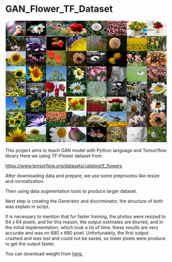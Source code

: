 # GAN_Flower_TF_Dataset

![Gan Flower](https://github.com/AISoltani/GAN_Flower_TF_Dataset/blob/main/gan.png)

This project aims to teach GAN model with Python language and Tensorflow library 
Here we using TF-Flower dataset from:

https://www.tensorflow.org/datasets/catalog/tf_flowers

After downloading data and prepare, we use some preprocess like resize and normalization.

Then using data augmentation tools to produce larger dataset.

Next step is creating the Generator and discriminator, the structure of both was explain in script.

It is necessary to mention that for faster training, the photos were resized to 64 x 64 pixels, and for this reason, the output estimates are blurred, and in the initial implementation, which took a lot of time, these results are very accurate and was on 680 x 680 pixel. Unfortunately, the first output crashed and was lost and could not be saved, so lower pixels were produce to get the output faster.

You can download weight from  [here.](https://github.com/AISoltani/GAN_Flower_TF_Dataset/tree/main/Weight)


